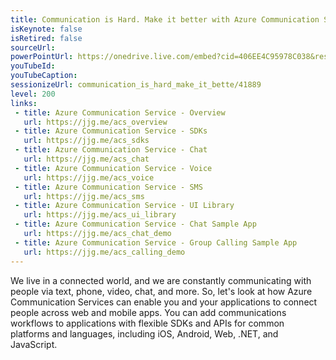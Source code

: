 ```yaml
---
title: Communication is Hard. Make it better with Azure Communication Services.
isKeynote: false
isRetired: false
sourceUrl: 
powerPointUrl: https://onedrive.live.com/embed?cid=406EE4C95978C038&resid=406EE4C95978C038%2181604&authkey=AGCWVysQAprF7iE&em=2
youTubeId: 
youTubeCaption: 
sessionizeUrl: communication_is_hard_make_it_bette/41889
level: 200
links:
 - title: Azure Communication Service - Overview
   url: https://jjg.me/acs_overview
 - title: Azure Communication Service - SDKs
   url: https://jjg.me/acs_sdks
 - title: Azure Communication Service - Chat
   url: https://jjg.me/acs_chat
 - title: Azure Communication Service - Voice
   url: https://jjg.me/acs_voice
 - title: Azure Communication Service - SMS  
   url: https://jjg.me/acs_sms
 - title: Azure Communication Service - UI Library
   url: https://jjg.me/acs_ui_library
 - title: Azure Communication Service - Chat Sample App
   url: https://jjg.me/acs_chat_demo
 - title: Azure Communication Service - Group Calling Sample App
   url: https://jjg.me/acs_calling_demo
---
```

We live in a connected world, and we are constantly communicating with people via text, phone, video, chat, and more. So, let's look at how Azure Communication Services can enable you and your applications to connect people across web and mobile apps. You can add communications workflows to applications with flexible SDKs and APIs for common platforms and languages, including iOS, Android, Web, .NET, and JavaScript.
